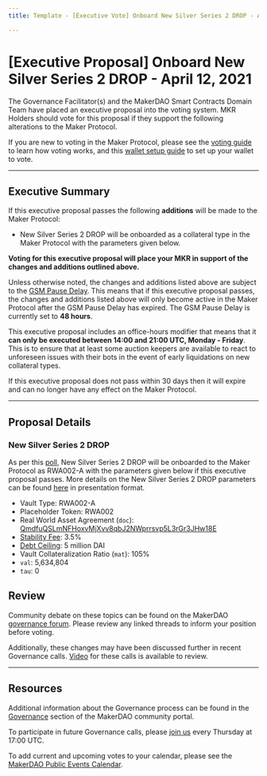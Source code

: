 ```yaml
---
title: Template - [Executive Vote] Onboard New Silver Series 2 DROP - April 12, 2021

---
```

# [Executive Proposal] Onboard New Silver Series 2 DROP - April 12, 2021

The Governance Facilitator(s) and the MakerDAO Smart Contracts Domain Team have placed an executive proposal into the voting system. MKR Holders should vote for this proposal if they support the following alterations to the Maker Protocol.

If you are new to voting in the Maker Protocol, please see the [voting guide](https://community-development.makerdao.com/en/learn/governance/how-voting-works/) to learn how voting works, and this [wallet setup guide](https://community-development.makerdao.com/en/learn/governance/voting-setup/) to set up your wallet to vote. 

---

## Executive Summary

If this executive proposal passes the following **additions** will be made to the Maker Protocol:
- New Silver Series 2 DROP will be onboarded as a collateral type in the Maker Protocol with the parameters given below.

**Voting for this executive proposal will place your MKR in support of the changes and additions outlined above.**

Unless otherwise noted, the changes and additions listed above are subject to the [GSM Pause Delay](https://community-development.makerdao.com/en/learn/governance/param-gsm-pause-delay). This means that if this executive proposal passes, the changes and additions listed above will only become active in the Maker Protocol after the GSM Pause Delay has expired. The GSM Pause Delay is currently set to **48 hours**.

This executive proposal includes an office-hours modifier that means that it **can only be executed between 14:00 and 21:00 UTC, Monday - Friday**. This is to ensure that at least some auction keepers are available to react to unforeseen issues with their bots in the event of early liquidations on new collateral types.

If this executive proposal does not pass within 30 days then it will expire and can no longer have any effect on the Maker Protocol. 

---

## Proposal Details

### New Silver Series 2 DROP

As per this [poll](https://vote.makerdao.com/polling/QmcG3DcU?network=mainnet#poll-detail), New Silver Series 2 DROP will be onboarded to the Maker Protocol as RWA002-A with the parameters given below if this executive proposal passes. More details on the New Silver Series 2 DROP parameters can be found [here](https://forum.makerdao.com/t/new-silver-onboarding-executive-presentation/7373) in presentation format. 

* Vault Type: RWA002-A
* Placeholder Token: RWA002
* Real World Asset Agreement (`doc`): [QmdfuQSLmNFHoxvMjXvv8qbJ2NWprrsvp5L3rGr3JHw18E](https://ipfs.io/ipfs/QmdfuQSLmNFHoxvMjXvv8qbJ2NWprrsvp5L3rGr3JHw18E)
* [Stability Fee](https://community-development.makerdao.com/en/learn/governance/param-stability-fee): 3.5%
* [Debt Ceiling](https://community-development.makerdao.com/en/learn/governance/param-debt-ceiling): 5 million DAI
* Vault Collateralization Ratio (`mat`): 105%
* `val`: 5,634,804
* `tau`: 0

## Review

Community debate on these topics can be found on the MakerDAO [governance forum](https://forum.makerdao.com/). Please review any linked threads to inform your position before voting.

Additionally, these changes may have been discussed further in recent Governance calls. [Video](https://www.youtube.com/playlist?list=PLLzkWCj8ywWNq5-90-Id6VPSsrk4OWVan) for these calls is available to review.

---

## Resources

Additional information about the Governance process can be found in the [Governance](https://community-development.makerdao.com/en/learn/governance) section of the MakerDAO community portal.

To participate in future Governance calls, please [join us](https://github.com/makerdao/community/tree/master/governance/governance-and-risk-meetings) every Thursday at 17:00 UTC.

To add current and upcoming votes to your calendar, please see the [MakerDAO Public Events Calendar](https://calendar.google.com/calendar/embed?src=makerdao.com_3efhm2ghipksegl009ktniomdk%40group.calendar.google.com&ctz=UTC&mode=week&showCalendars=0&showPrint=0).

